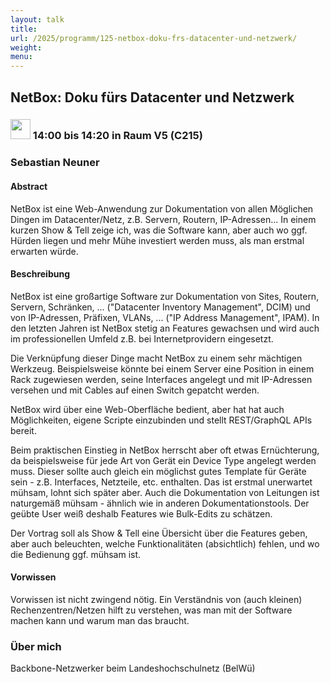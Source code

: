 ```yaml
---
layout: talk
title:
url: /2025/programm/125-netbox-doku-frs-datacenter-und-netzwerk/
weight:
menu:
---
```

## NetBox: Doku fürs Datacenter und Netzwerk

### <img height = "32" src="../../../images/talk.svg"> 14:00 bis 14:20 in Raum V5 (C215)

### Sebastian Neuner

#### Abstract

NetBox ist eine Web-Anwendung zur Dokumentation von allen Möglichen Dingen im Datacenter/Netz, z.B. Servern, Routern, IP-Adressen... In einem kurzen Show & Tell zeige ich, was die Software kann, aber auch wo ggf. Hürden liegen und mehr Mühe investiert werden muss, als man erstmal erwarten würde.

#### Beschreibung

NetBox ist eine großartige Software zur Dokumentation von Sites, Routern, Servern, Schränken, ... ("Datacenter Inventory Management", DCIM) und von IP-Adressen, Präfixen, VLANs, ... ("IP Address Management", IPAM). In den letzten Jahren ist NetBox stetig an Features gewachsen und wird auch im professionellen Umfeld z.B. bei Internetprovidern eingesetzt.

Die Verknüpfung dieser Dinge macht NetBox zu einem sehr mächtigen Werkzeug. Beispielsweise könnte bei einem Server eine Position in einem Rack zugewiesen werden, seine Interfaces angelegt und mit IP-Adressen versehen und mit Cables auf einen Switch gepatcht werden.

NetBox wird über eine Web-Oberfläche bedient, aber hat hat auch Möglichkeiten, eigene Scripte einzubinden und stellt REST/GraphQL APIs bereit.

Beim praktischen Einstieg in NetBox herrscht aber oft etwas Ernüchterung, da beispielsweise für jede Art von Gerät ein Device Type angelegt werden muss. Dieser sollte auch gleich ein möglichst gutes Template für Geräte sein - z.B. Interfaces, Netzteile, etc. enthalten. Das ist erstmal unerwartet mühsam, lohnt sich später aber. Auch die Dokumentation von Leitungen ist naturgemäß mühsam - ähnlich wie in anderen Dokumentationstools. Der geübte User weiß deshalb Features wie Bulk-Edits zu schätzen.

Der Vortrag soll als Show & Tell eine Übersicht über die Features geben, aber auch beleuchten, welche Funktionalitäten (absichtlich) fehlen, und wo die Bedienung ggf. mühsam ist.

#### Vorwissen

Vorwissen ist nicht zwingend nötig. Ein Verständnis von (auch kleinen) Rechenzentren/Netzen hilft zu verstehen, was man mit der Software machen kann und warum man das braucht.

### Über mich

Backbone-Netzwerker beim Landeshochschulnetz (BelWü)

